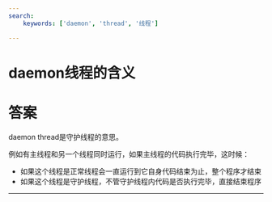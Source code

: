 ```yaml
---
search:
    keywords: ['daemon', 'thread', '线程']

---
```


# daemon线程的含义

# 答案
daemon thread是守护线程的意思。

例如有主线程和另一个线程同时运行，如果主线程的代码执行完毕，这时候：
* 如果这个线程是正常线程会一直运行到它自身代码结束为止，整个程序才结束
* 如果这个线程是守护线程，不管守护线程内代码是否执行完毕，直接结束程序

---
